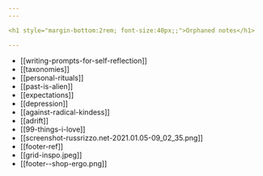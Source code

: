```yaml
---
---

<h1 style="margin-bottom:2rem; font-size:40px;;">Orphaned notes</h1>

---
```


- [[writing-prompts-for-self-reflection]]
- [[taxonomies]]
- [[personal-rituals]]
- [[past-is-alien]]
- [[expectations]]
- [[depression]]
- [[against-radical-kindess]]
- [[adrift]]
- [[99-things-i-love]]
- [[screenshot-russrizzo.net-2021.01.05-09_02_35.png]]
- [[footer-ref]]
- [[grid-inspo.jpeg]]
- [[footer--shop-ergo.png]]
